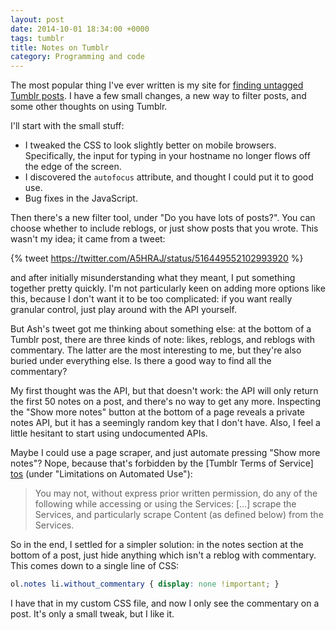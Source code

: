 ```yaml
---
layout: post
date: 2014-10-01 18:34:00 +0000
tags: tumblr
title: Notes on Tumblr
category: Programming and code
---
```


The most popular thing I've ever written is my site for [finding untagged Tumblr posts][futp]. I have a few small changes, a new way to filter posts, and some other thoughts on using Tumblr.

<!-- summary -->

I'll start with the small stuff:

* I tweaked the CSS to look slightly better on mobile browsers. Specifically, the input for typing in your hostname no longer flows off the edge of the screen.
* I discovered the `autofocus` attribute, and thought I could put it to good use.
* Bug fixes in the JavaScript.

Then there's a new filter tool, under "Do you have lots of posts?". You can choose whether to include reblogs, or just show posts that you wrote. This wasn't my idea; it came from a tweet:

{% tweet https://twitter.com/A5HRAJ/status/516449552102993920 %}

and after initially misunderstanding what they meant, I put something together pretty quickly. I'm not particularly keen on adding more options like this, because I don't want it to be too complicated: if you want really granular control, just play around with the API yourself.

But Ash's tweet got me thinking about something else: at the bottom of a Tumblr post, there are three kinds of note: likes, reblogs, and reblogs with commentary. The latter are the most interesting to me, but they're also buried under everything else. Is there a good way to find all the commentary?

My first thought was the API, but that doesn't work: the API will only return the first 50&nbsp;notes on a post, and there's no way to get any more. Inspecting the "Show more notes" button at the bottom of a page reveals a private notes API, but it has a seemingly random key that I don't have. Also, I feel a little hesitant to start using undocumented APIs.

Maybe I could use a page scraper, and just automate pressing "Show more notes"? Nope, because that's forbidden by the [Tumblr Terms of Service] [tos] (under "Limitations on Automated Use"):

> You may not, without express prior written permission, do any of the following while accessing or using the Services: […] scrape the Services, and particularly scrape Content (as defined below) from the Services.

So in the end, I settled for a simpler solution: in the notes section at the bottom of a post, just hide anything which isn't a reblog with commentary. This comes down to a single line of CSS:

```css
ol.notes li.without_commentary { display: none !important; }
```

I have that in my custom CSS file, and now I only see the commentary on a post. It's only a small tweak, but I like it.

[futp]: http://finduntaggedtumblrposts.com/
[tos]: https://www.tumblr.com/policy/en/terms-of-service
